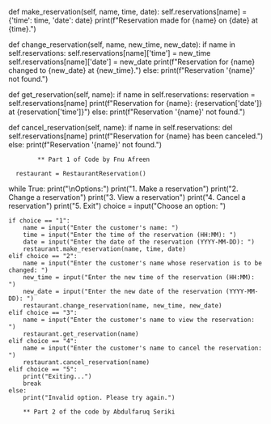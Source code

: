 def make_reservation(self, name, time, date):
        self.reservations[name] = {'time': time, 'date': date}
        print(f"Reservation made for {name} on {date} at {time}.")

def change_reservation(self, name, new_time, new_date):
        if name in self.reservations:
            self.reservations[name]['time'] = new_time
            self.reservations[name]['date'] = new_date
            print(f"Reservation for {name} changed to {new_date} at {new_time}.")
        else:
            print(f"Reservation '{name}' not found.")

def get_reservation(self, name):
        if name in self.reservations:
            reservation = self.reservations[name]
            print(f"Reservation for {name}: {reservation['date']} at {reservation['time']}")
        else:
            print(f"Reservation '{name}' not found.")

def cancel_reservation(self, name):
        if name in self.reservations:
            del self.reservations[name]
            print(f"Reservation for {name} has been canceled.")
        else:
            print(f"Reservation '{name}' not found.")

            ** Part 1 of Code by Fnu Afreen

      restaurant = RestaurantReservation()
while True:
    print("\nOptions:")
    print("1. Make a reservation")
    print("2. Change a reservation")
    print("3. View a reservation")
    print("4. Cancel a reservation")
    print("5. Exit")
    choice = input("Choose an option: ")

    if choice == "1":
        name = input("Enter the customer's name: ")
        time = input("Enter the time of the reservation (HH:MM): ")
        date = input("Enter the date of the reservation (YYYY-MM-DD): ")
        restaurant.make_reservation(name, time, date)
    elif choice == "2":
        name = input("Enter the customer's name whose reservation is to be changed: ")
        new_time = input("Enter the new time of the reservation (HH:MM): ")
        new_date = input("Enter the new date of the reservation (YYYY-MM-DD): ")
        restaurant.change_reservation(name, new_time, new_date)
    elif choice == "3":
        name = input("Enter the customer's name to view the reservation: ")
        restaurant.get_reservation(name)
    elif choice == "4":
        name = input("Enter the customer's name to cancel the reservation: ")
        restaurant.cancel_reservation(name)
    elif choice == "5":
        print("Exiting...")
        break
    else:
        print("Invalid option. Please try again.")

        ** Part 2 of the code by Abdulfaruq Seriki
